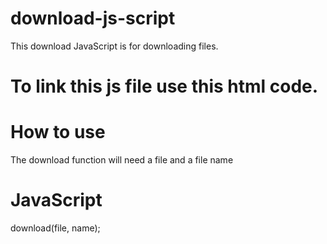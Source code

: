 # download-js-script
This download JavaScript is for downloading files.
# To link this js file use this html code.
<script src="https://raw.githubusercontent.com/tdavidliam/download-js-script/main/download.js?token=ASFXDIMPJJEBESOTMPPVV3DAEX7J4"></script>
# How to use

The download function will need a file and a file name

# JavaScript
download(file, name);
